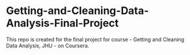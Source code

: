 # Getting-and-Cleaning-Data-Analysis-Final-Project
This repo is created for the final project for course - Getting and Cleaning Data Analysis, JHU - on Coursera.
